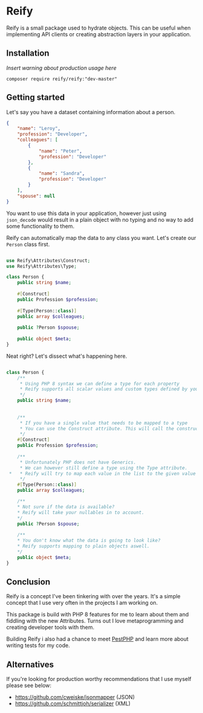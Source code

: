 # Reify

Reify is a small package used to hydrate objects. This can be useful when implementing API clients or creating
abstraction layers in your application.

## Installation

*Insert warning about production usage here*

`composer require reify/reify:"dev-master"`

## Getting started

Let's say you have a dataset containing information about a person.

```json
{
	"name": "Leroy",
	"profession": "Developer",
	"colleagues": [
		{
			"name": "Peter",
			"profession": "Developer"
		},
		{
			"name": "Sandra",
			"profession": "Developer"
		}
	],
	"spouse": null
}
```

You want to use this data in your application, however just using `json_decode` would result in a plain object with no
typing and no way to add some functionality to them.

Reify can automatically map the data to any class you want. Let's create our `Person` class first.

```php

use Reify\Attributes\Construct;
use Reify\Attributes\Type;

class Person {
    public string $name;
    
    #[Construct]
    public Profession $profession;
    
    #[Type(Person::class)]
    public array $colleagues;
    
    public ?Person $spouse;
    
    public object $meta;
}


```

Neat right? Let's dissect what's happening here.

```php

class Person {
    /**
     * Using PHP 8 syntax we can define a type for each property
     * Reify supports all scalar values and custom types defined by you
     */
    public string $name;
    
    
    /**
     * If you have a single value that needs to be mapped to a type
     * You can use the Construct attribute. This will call the constructor with the value instead of mapping it.
     */
    #[Construct]
    public Profession $profession;
    
    /**
     * Unfortunately PHP does not have Generics.
     * We can however still define a type using the Type attribute.
 *   * Reify will try to map each value in the list to the given value
     */
    #[Type(Person::class)]
    public array $colleagues;

    /**
    * Not sure if the data is available? 
    * Reify will take your nullables in to account. 
    */    
    public ?Person $spouse;
    
    /**
    * You don't know what the data is going to look like? 
    * Reify supports mapping to plain objects aswell. 
    */
    public object $meta;
}

```

## Conclusion

Reify is a concept I've been tinkering with over the years. It's a simple concept that I use very often in the projects
I am working on.

This package is build with PHP 8 features for me to learn about them and fiddling with the new Attributes. Turns out I
love metaprogramming and creating developer tools with them. 

Building Reify i also had a chance to meet [PestPHP](https://pestphp.com/) and learn more about writing tests for my code.

## Alternatives
If you're looking for production worthy recommendations that I use myself please see below:

- https://github.com/cweiske/jsonmapper (JSON)
- https://github.com/schmittjoh/serializer (XML)